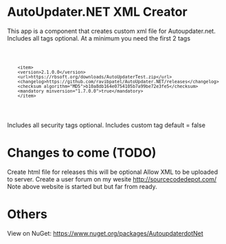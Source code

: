 # AutoUpdater.NET XML Creator
This app is a component that creates custom xml file for Autoupdater.net.
Includes all tags optional.
At a minimum you need the first 2 tags

<code>
  
        <item>
        <version>2.1.0.0</version>
        <url>https://rbsoft.org/downloads/AutoUpdaterTest.zip</url>
        <changelog>https://github.com/ravibpatel/AutoUpdater.NET/releases</changelog>
        <checksum algorithm="MD5">b10a8db164e0754105b7a99be72e3fe5</checksum>
        <mandatory minversion="1.7.0.0">true</mandatory>
        </item>
  
 </code>

Includes all security tags optional.
Includes custom <mandatory> tag default = false

# Changes to come (TODO)
Create html file for releases this will be optional
Allow XML to be uploaded to server.
Create a user forum on my wesite http://sourcecodedepot.com/
Note above website is started but but far from ready.

# Others

View on NuGet: https://www.nuget.org/packages/AutoupdaterdotNet
